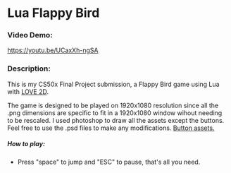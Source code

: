# Lua Flappy Bird
### Video Demo:  
  https://youtu.be/UCaxXh-ngSA
### Description:

This is my CS50x Final Project submission, a Flappy Bird game using Lua with [LOVE 2D](https://love2d.org/wiki/Main_Page).
  
The game is designed to be played on 1920x1080 resolution since all the .png dimensions are specific to fit in a 1920x1080 window wihout needing to be rescaled. I used photoshop to draw all the assets except the buttons. Feel free to use the .psd files to make any modifications. [Button assets.](https://nectanebo.itch.io/menu-buttons)
##### How to play:
  - Press "space" to jump and "ESC" to pause, that's all you need.
